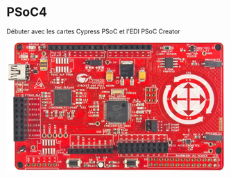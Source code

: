 # PSoC4
Débuter avec les cartes Cypress PSoC et l'EDI PSoC Creator

![carte Cypress CY8CKIT-044](cy8ckit-044.jpg "Carte Cypress CY8CKIT-044")
